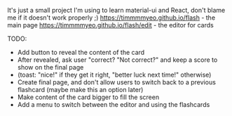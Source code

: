 It's just a small project I'm using to learn material-ui and React, don't blame me if it doesn't work properly ;)
https://timmmmyeo.github.io/flash - the main page
https://timmmmyeo.github.io/flash/edit - the editor for cards

TODO:
- Add button to reveal the content of the card
- After revealed, ask user "correct? "Not correct?" and keep a score to show on the final page 
- (toast: "nice!" if they get it right, "better luck next time!" otherwise)
- Create final page, and don't allow users to switch back to a previous flashcard (maybe make this an option later)
- Make content of the card bigger to fill the screen
- Add a menu to switch between the editor and using the flashcards
